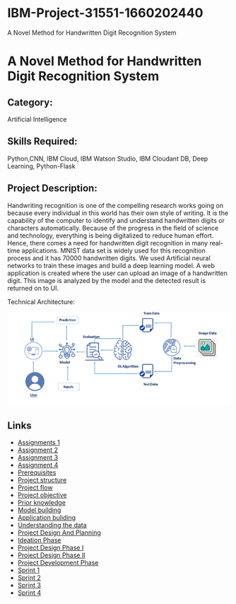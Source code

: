 # IBM-Project-31551-1660202440
A Novel Method for Handwritten Digit Recognition System

# A Novel Method for Handwritten Digit Recognition System

## Category:

Artificial Intelligence

## Skills Required:

Python,CNN, IBM Cloud, IBM Watson Studio, IBM Cloudant DB, Deep Learning, Python-Flask

## Project Description:

Handwriting recognition is one of the compelling research works going on because every individual in this world has their own style of writing. It is the capability of the computer to identify and understand handwritten digits or characters automatically. Because of the progress in the field of science and technology, everything is being digitalized to reduce human effort. Hence, there comes a need for handwritten digit recognition in many real-time applications. MNIST data set is widely used for this recognition process and it has 70000 handwritten digits. We used Artificial neural networks to train these images and build a deep learning model. A web application is created where the user can upload an image of a handwritten digit. This image is analyzed by the model and the detected result is returned on to UI.

Technical Architecture:

![architecture - blueprint](https://github.com/IBM-EPBL/IBM-Project-31681-1660204101/blob/main/Project%20Design%20%26%20Planning/Ideation%20Phase/architecture.png)

## Links

*  [Assignments 1](https://github.com/IBM-EPBL/IBM-Project-31551-1660202440/blob/main/ibm%20assignment1.ipynb)
*  [Assignment 2](https://github.com/IBM-EPBL/IBM-Project-31551-1660202440/blob/main/ibm_assignment_2.ipynb)
*  [Assignment 3](https://github.com/IBM-EPBL/IBM-Project-31551-1660202440/blob/main/ibm%20assignment%203.ipynb)
*  [Assignment 4](https://github.com/IBM-EPBL/IBM-Project-31551-1660202440/tree/main/parkavi%20assignment%204)
*  [Prerequisites](https://github.com/IBM-EPBL/IBM-Project-31551-1660202440/blob/main/Prerequisites/Prerequisites.pdf)
*  [Project structure](https://github.com/IBM-EPBL/IBM-Project-31551-1660202440/blob/main/Project%20structure/Project%20%20Structure.pdf)
*  [Project flow](https://github.com/IBM-EPBL/IBM-Project-31551-1660202440/blob/main/Project%20flow/Project%20Flow.pdf)
*  [Project objective](https://github.com/IBM-EPBL/IBM-Project-31551-1660202440/blob/main/Project%20objectives/Project%20objectives%20IBM.pdf)
*  [Prior knowledge](https://github.com/IBM-EPBL/IBM-Project-31551-1660202440/blob/main/Prior%20knowledge/Prior%20Knowledge%20.pdf)
*  [Model building](https://github.com/IBM-EPBL/IBM-Project-31551-1660202440/blob/main/MODEL%20_BUILDING/Model_Building.ipynb)
*  [Application buliding](https://github.com/IBM-EPBL/IBM-Project-31551-1660202440/tree/main/APPILICATION%20BUILDING/HTML%20FILE)
*  [Understanding the data](https://github.com/IBM-EPBL/IBM-Project-31551-1660202440/tree/main/UNDERSTANDING%20THE%20DATA)
*  [Project Design And Planning](https://github.com/IBM-EPBL/IBM-Project-31551-1660202440/tree/main/project%20design%20and%20planning)
*  [Ideation Phase](https://github.com/IBM-EPBL/IBM-Project-31551-1660202440/tree/main/project%20design%20and%20planning/ideation%20phase)
*  [Project Design Phase I](https://github.com/IBM-EPBL/IBM-Project-31551-1660202440/tree/main/project%20design%20and%20planning/Project%20Design%20Phase%201)
*  [Project Design Phase II](https://github.com/IBM-EPBL/IBM-Project-31551-1660202440/tree/main/project%20design%20and%20planning/Project%20Design%20Phase%20II)
*  [Project Development Phase](https://github.com/IBM-EPBL/IBM-Project-31551-1660202440/tree/main/PROJECT%20DEVELOPMENT%20PHASE)
*  [Sprint 1](https://github.com/IBM-EPBL/IBM-Project-31551-1660202440/tree/main/PROJECT%20DEVELOPMENT%20PHASE/Sprint%201)
*  [Sprint 2](https://github.com/IBM-EPBL/IBM-Project-31551-1660202440/tree/main/PROJECT%20DEVELOPMENT%20PHASE/Sprint%202)
*  [Sprint 3](https://github.com/IBM-EPBL/IBM-Project-31551-1660202440/tree/main/PROJECT%20DEVELOPMENT%20PHASE/Sprint%203)
*  [Sprint 4](https://github.com/IBM-EPBL/IBM-Project-31551-1660202440/tree/main/PROJECT%20DEVELOPMENT%20PHASE/Sprint%204)

